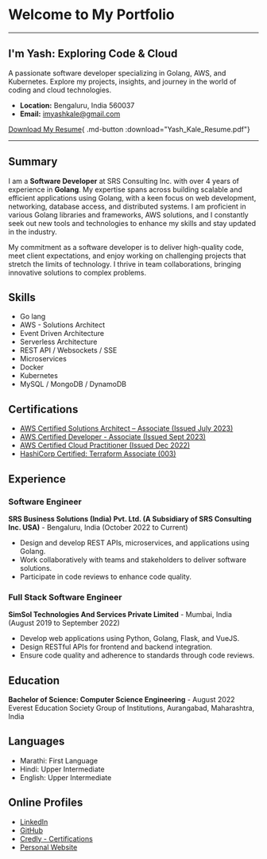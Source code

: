 # Welcome to My Portfolio

---

## I'm Yash: Exploring Code & Cloud

A passionate software developer specializing in Golang, AWS, and Kubernetes. Explore my projects, insights, and journey in the world of coding and cloud technologies.

- **Location:** Bengaluru, India 560037
- **Email:** [imyashkale@gmail.com](mailto:imyashkale@gmail.com)

[Download My Resume](../static/resume/Yash_Kale_Resume.pdf){ .md-button  :download="Yash_Kale_Resume.pdf"}

---

## Summary

I am a **Software Developer** at SRS Consulting Inc. with over 4 years of experience in **Golang**. My expertise spans across building scalable and efficient applications using Golang, with a keen focus on web development, networking, database access, and distributed systems. I am proficient in various Golang libraries and frameworks, AWS solutions, and I constantly seek out new tools and technologies to enhance my skills and stay updated in the industry.

My commitment as a software developer is to deliver high-quality code, meet client expectations, and enjoy working on challenging projects that stretch the limits of technology. I thrive in team collaborations, bringing innovative solutions to complex problems.

## Skills

- Go lang
- AWS - Solutions Architect
- Event Driven Architecture
- Serverless Architecture
- REST API / Websockets / SSE
- Microservices
- Docker
- Kubernetes
- MySQL / MongoDB / DynamoDB

## Certifications

- [AWS Certified Solutions Architect – Associate (Issued July 2023)](https://www.credly.com/badges/31397bd2-239e-4dfa-9220-f1eed1488633)
- [AWS Certified Developer - Associate (Issued Sept 2023)](https://www.credly.com/badges/7b875d7d-dc65-4bae-8659-15a253a4ae25)
- [AWS Certified Cloud Practitioner (Issued Dec 2022)](https://www.credly.com/badges/9eb5642b-17d6-4463-9578-50eb57e425c6)
- [HashiCorp Certified: Terraform Associate (003)](https://www.credly.com/badges/0f97f56d-5e8b-47c5-9c81-ae4ee6bb99f6/linked_in_profile)


## Experience

### Software Engineer

**SRS Business Solutions (India) Pvt. Ltd. (A Subsidiary of SRS Consulting Inc. USA)** - Bengaluru, India (October 2022 to Current)

- Design and develop REST APIs, microservices, and applications using Golang.
- Work collaboratively with teams and stakeholders to deliver software solutions.
- Participate in code reviews to enhance code quality.

### Full Stack Software Engineer

**SimSol Technologies And Services Private Limited** - Mumbai, India (August 2019 to September 2022)

- Develop web applications using Python, Golang, Flask, and VueJS.
- Design RESTful APIs for frontend and backend integration.
- Ensure code quality and adherence to standards through code reviews.

## Education

**Bachelor of Science: Computer Science Engineering** - August 2022
Everest Education Society Group of Institutions, Aurangabad, Maharashtra, India

## Languages

- Marathi: First Language
- Hindi: Upper Intermediate
- English: Upper Intermediate

## Online Profiles

- [LinkedIn](https://www.linkedin.com/in/imyashkale/)
- [GitHub](https://github.com/imyashkale)
- [Credly - Certifications](https://www.credly.com/badges/9eb5642b-17d6-4463-9578-50eb57e425c6)
- [Personal Website](https://imyashkale.com)
